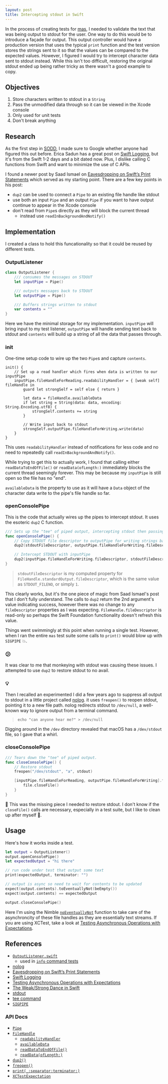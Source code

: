 ```yaml
---
layout: post
title: Intercepting stdout in Swift
---
```


In the process of creating tests for [mas](https://github.com/mas-cli/mas),
I needed to validate the text that was being output to stdout for the user.
One way to do this would be to introduce a façade for output.
This output controller would have a production version that uses the typical `print`
function and the test version stores the strings sent to it so that the values
can be compared to the expected values. However, I figured I would try to
intercept character data sent to stdout instead. While this isn't too difficult,
restoring the original stdout ended up being rather tricky as there wasn't a good
example to copy.

## Objectives

1. Store characters written to stdout in a `String`
1. Pass the unmodified data through so it can be viewed in the Xcode console
1. Only used for unit tests
1. Don't break anything

## Research

As the first step in [SODD](https://dzone.com/articles/stack-overflow-driven-development-sodd-its-really),
I made sure to Google whether anyone had figured this out before.
Erica Sadun has a great post on 
[Swift Logging](https://ericasadun.com/2015/05/22/swift-logging/),
but it's from the Swift 1-2 days and a bit dated now. Plus, I dislike calling C
functions from Swift and want to minimize the use of C APIs.

I found a newer post by Saad Ismael on
[Eavesdropping on Swift’s Print Statements](https://medium.com/@thesaadismail/eavesdropping-on-swifts-print-statements-57f0215efb42)
which served as my starting point. There are a few key points in his post:

- `dup2` can be used to connect a `Pipe` to an existing file handle like stdout
- use both an input `Pipe` and an output `Pipe` if you want to have output continue to appear in the Xcode console
- don't read from `Pipe`s directly as they will block the current thread
   - instead use `readInBackgroundAndNotify()`

## Implementation

I created a class to hold this funcationality so that it could be reused by different tests.

### OutputListener

```swift
class OutputListener {
    /// consumes the messages on STDOUT
    let inputPipe = Pipe()

    /// outputs messages back to STDOUT
    let outputPipe = Pipe()

    /// Buffers strings written to stdout
    var contents = ""
}
```

Here we have the minimal storage for my implementation. `inputPipe` will bring input to
my test listener, `outputPipe` will handle sending text back to stdout and `contents`
will build up a string of all the data that passes through.

### init

One-time setup code to wire up the two `Pipe`s and capture `contents`.

```
init() {
    // Set up a read handler which fires when data is written to our inputPipe
    inputPipe.fileHandleForReading.readabilityHandler = { [weak self] fileHandle in
        guard let strongSelf = self else { return }

        let data = fileHandle.availableData
        if let string = String(data: data, encoding: String.Encoding.utf8) {
            strongSelf.contents += string
        }

        // Write input back to stdout
        strongSelf.outputPipe.fileHandleForWriting.write(data)
    }
}
```

This uses `readabilityHandler` instead of notifications for less code and no need to
repeatedly call `readInBackgroundAndNotify()`.

While trying to get this to actually work, I found that calling either `readDataToEndOfFile()`
or `readData(ofLength:)` immediately blocks the current thread seemingly forever. This may be
because my `inputPipe` is still open so the file has no "end".

`availableData` is the property to use as it will have a `Data` object of the character data
write to the pipe's file handle so far.

### openConsolePipe

This is the code that actually wires up the pipes to intercept stdout. It uses the esoteric
`dup2` C function.

```swift
/// Sets up the "tee" of piped output, intercepting stdout then passing it through.
func openConsolePipe() {
    // Copy STDOUT file descriptor to outputPipe for writing strings back to STDOUT
    dup2(stdoutFileDescriptor, outputPipe.fileHandleForWriting.fileDescriptor)

    // Intercept STDOUT with inputPipe
    dup2(inputPipe.fileHandleForWriting.fileDescriptor, stdoutFileDescriptor)
}
```

> `stdoutFileDescriptor` is my computed property for `FileHandle.standardOutput.fileDescriptor`,
which is the same value as `STDOUT_FILENO`, or simply `1`.

This clearly works, but it's the one piece of magic from Saad Ismael's post that I don't
fully understand. The calls to `dup2` return the 2nd argument's value indicating success,
however there was no change to any `fileDescriptor` properties as I was expecting.
`FileHandle.fileDescriptor` is read-only so perhaps the Swift Foundation functionality
doesn't refresh this value.

Things went swimmingly at this point when running a single test. However, when I ran the entire
`mas` test suite some calls to `print()` would blow up with `SIGPIPE` 💥.

### 😕

It was clear to me that monkeying with stdout was causing these issues. I attempted to use `dup2`
to restore stdout to no avail.

### 💡

Then I recalled an experimented I did a few years ago to suppress all output to stdout in a little
project called [nolog](https://github.com/phatblat/nolog/blob/master/NoLog/NoLog/ThisClassLoadsFirst.m#L17).
it uses `freopen()` to reopen stdout, pointing it to a new file path. nolog redirects stdout to
`/dev/null`, a well-known way to ignore output from a terminal command.

> `echo "can anyone hear me?" > /dev/null`

Digging around in the `/dev` directory revealed that macOS has a `/dev/stdout` file, so I gave that a whirl.

### closeConsolePipe

```swift
/// Tears down the "tee" of piped output.
func closeConsolePipe() {
    // Restore stdout
    freopen("/dev/stdout", "a", stdout)

    [inputPipe.fileHandleForReading, outputPipe.fileHandleForWriting].forEach { file in
        file.closeFile()
    }
}
```

🎉 This was the missing piece I needed to restore stdout. I don't know if the `closeFile()`
calls are necessary, especially in a test suite, but I like to clean up after myself 🧹.

## Usage

Here's how it works inside a test.

```swift
let output = OutputListener()
output.openConsolePipe()
let expectedOutput = "hi there"

// run code under test that output some text
print(expectedOutput, terminator: "")

// output is async so need to wait for contents to be updated
expect(output.contents).toEventuallyNot(beEmpty())
expect(output.contents) == expectedOutput

output.closeConsolePipe()
```

Here I'm using the Nimble [`noEventuallyNot`](https://github.com/Quick/Nimble/blob/master/Sources/Nimble/Matchers/Async.swift#L142-L148)
function to take care of the asynchroncity of these file handles as they are
essentially text streams. If you are using XCTest, take a look at 
[Testing Asynchronous Operations with Expectations](https://developer.apple.com/documentation/xctest/asynchronous_tests_and_expectations/testing_asynchronous_operations_with_expectations).

## References

- [`OutputListener.swift`](https://github.com/mas-cli/mas/blob/network-refactor/MasKitTests/OutputListener.swift)
   - used in [`info` command tests](https://github.com/mas-cli/mas/blob/network-refactor/MasKitTests/Commands/InfoCommandSpec.swift#L55-L68)
- [nolog](https://github.com/phatblat/nolog/blob/master/NoLog/NoLog/ThisClassLoadsFirst.m#L17)
- [Eavesdropping on Swift’s Print Statements](https://medium.com/@thesaadismail/eavesdropping-on-swifts-print-statements-57f0215efb42)
- [Swift Logging](https://ericasadun.com/2015/05/22/swift-logging/)
- [Testing Asynchronous Operations with Expectations](https://developer.apple.com/documentation/xctest/asynchronous_tests_and_expectations/testing_asynchronous_operations_with_expectations)
- [The Weak/Strong Dance in Swift](http://kelan.io/2015/the-weak-strong-dance-in-swift/)
- [stdout](https://www.computerhope.com/jargon/s/stdout.htm)
- [tee command](http://man7.org/linux/man-pages/man1/tee.1.html)
- [`SIGPIPE`](https://stackoverflow.com/a/18963142/39207)

### API Docs

- [`Pipe`](https://developer.apple.com/documentation/foundation/pipe)
- [`FileHandle`](https://developer.apple.com/documentation/foundation/filehandle)
   - [`readabilityHandler`](https://developer.apple.com/documentation/foundation/filehandle/1412413-readabilityhandler)
   - [`availableData`](https://developer.apple.com/documentation/foundation/filehandle/1411463-availabledata)
   - [`readDataToEndOfFile()`](https://developer.apple.com/documentation/foundation/filehandle/1411490-readdatatoendoffile)
   - [`readData(ofLength:)`](https://developer.apple.com/documentation/foundation/filehandle/1413916-readdata)
- [`dup2()`](https://linux.die.net/man/2/dup2)
- [`freopen()`](https://linux.die.net/man/3/freopen)
- [`print(_:separator:terminator:)`](https://developer.apple.com/documentation/swift/1541053-print)
- [`XCTestExpectation`](https://developer.apple.com/documentation/xctest/xctestexpectation)
